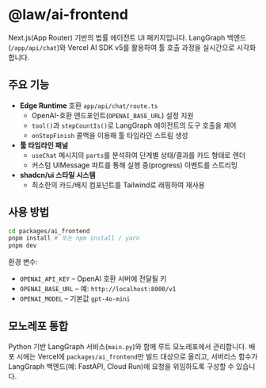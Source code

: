 # @law/ai-frontend

Next.js(App Router) 기반의 법률 에이전트 UI 패키지입니다. LangGraph 백엔드(`/app/api/chat`)와 Vercel AI SDK v5를 활용하여 툴 호출 과정을 실시간으로 시각화합니다.

## 주요 기능

- **Edge Runtime** 호환 `app/api/chat/route.ts`
  - OpenAI-호환 엔드포인트(`OPENAI_BASE_URL`) 설정 지원
  - `tool()`과 `stepCountIs()`로 LangGraph 에이전트의 도구 호출을 제어
  - `onStepFinish` 콜백을 이용해 툴 타임라인 스트림 생성
- **툴 타임라인 패널**
  - `useChat` 메시지의 `parts`를 분석하여 단계별 상태/결과를 카드 형태로 렌더
  - 커스텀 UIMessage 파트를 통해 실행 중(progress) 이벤트를 스트리밍
- **shadcn/ui 스타일 시스템**
  - 최소한의 카드/배지 컴포넌트를 Tailwind로 래핑하여 재사용

## 사용 방법

```bash
cd packages/ai_frontend
pnpm install # 또는 npm install / yarn
pnpm dev
```

환경 변수:

- `OPENAI_API_KEY` – OpenAI 호환 서버에 전달될 키
- `OPENAI_BASE_URL` – 예: `http://localhost:8000/v1`
- `OPENAI_MODEL` – 기본값 `gpt-4o-mini`

## 모노레포 통합

Python 기반 LangGraph 서비스(`main.py`)와 함께 루트 모노레포에서 관리합니다. 배포 시에는 Vercel에 `packages/ai_frontend`만 빌드 대상으로 올리고, 서버리스 함수가 LangGraph 백엔드(예: FastAPI, Cloud Run)에 요청을 위임하도록 구성할 수 있습니다.
